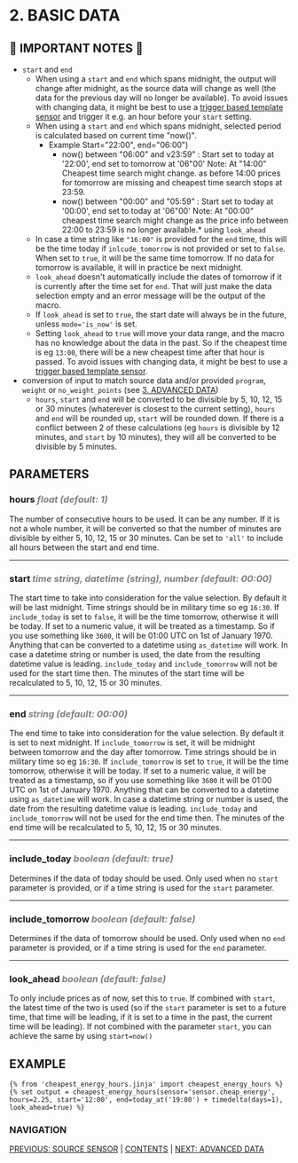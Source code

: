 # 2. BASIC DATA

## 🚨 IMPORTANT NOTES 🚨

* `start` and `end`
  * When using a `start` and `end` which spans midnight, the output will change after midnight, as the source data will change as well (the data for the previous day will no longer be available). To avoid issues with changing data, it might be best to use a [trigger based template sensor](https://www.home-assistant.io/integrations/template/#trigger-based-template-binary-sensors-buttons-images-numbers-selects-and-sensors) and trigger it e.g. an hour before your `start` setting.
  * When using a `start` and `end` which spans midnight, selected period is calculated based on current time "now()".	
    + Example Start="22:00", end="06:00")
       - now() between "06:00" and v23:59" : Start set to today at '22:00', end set to tomorrow at '06"00'
         Note: At "14:00" Cheapest time search might change. as before 14:00 prices for tomorrow are missing and cheapest time search stops at 23:59.
       - now() between "00:00" and "05:59" : Start set to today at '00:00', end set to today at '06"00'
         Note: At "00:00" cheapest time search might change as the price info between 22:00 to 23:59 is no longer available.* using `look_ahead`
  * In case a time string like `"16:00"` is provided for the `end` time, this will be the time today if `inlcude_tomorrow` is not provided or set to `false`. When set to `true`, it will be the same time tomorrow. If no data for tomorrow is available, it will in practice be next midnight.
  * `look_ahead` doesn't automatically include the dates of tomorrow if it is currently after the time set for `end`. That will just make the data selection empty and an error message will be the output of the macro.
  * If `look_ahead` is set to `true`, the start date will always be in the future, unless `mode='is_now'` is set.
  * Setting `look_ahead` to `true` will move your data range, and the macro has no knowledge about the data in the past. So if the cheapest time is eg `13:00`, there will be a new cheapest time after that hour is passed. To avoid issues with changing data, it might be best to use a [trigger based template sensor](https://www.home-assistant.io/integrations/template/#trigger-based-template-binary-sensors-buttons-images-numbers-selects-and-sensors).
* conversion of input to match source data and/or provided `program`, `weight` or `no_weight_points` (see [3. ADVANCED DATA](./3-advanced_data.md))
  * `hours`, `start` and `end` will be converted to be divisible by 5, 10, 12, 15 or 30 minutes (whaterever is closest to the current setting), `hours` and `end` will be rounded up, `start` will be rounded down. If there is a conflict between 2 of these calculations (eg `hours` is divisible by 12 minutes, and `start` by 10 minutes), they will all be converted to be divisible by 5 minutes.

## PARAMETERS

### **hours** <span style="color:grey">_float (default: 1)_</span>
The number of consecutive hours to be used. It can be any number. If it is not a whole number, it will be converted so that the number of minutes are divisible by either 5, 10, 12, 15 or 30 minutes. Can be set to `'all'` to include all hours between the start and end time.
***
### **start** <span style="color:grey">_time string, datetime (string), number (default: 00:00)_</span>
The start time to take into consideration for the value selection. By default it will be last midnight.
Time strings should be in military time so eg `16:30`. If `include_today` is set to `false`, it will be the time tomorrow, otherwise it will be today. If set to a numeric value, it will be treated as a timestamp. So if you use something like `3600`, it will be 01:00 UTC on 1st of January 1970. Anything that can be converted to a datetime using `as_datetime` will work. In case a datetime string or number is used, the date from the resulting datetime value is leading. `include_today` and `include_tomorrow` will not be used for the start time then. The minutes of the start time will be recalculated to 5, 10, 12, 15 or 30 minutes.
***
### **end** <span style="color:grey">_string (default: 00:00)_</span>
The end time to take into consideration for the value selection. By default it is set to next midnight. If `include_tomorrow` is set, it will be midnight between tomorrow and the day after tomorrow.
Time strings should be in military time so eg `16:30`. If `include_tomorrow` is set to `true`, it will be the time tomorrow, otherwise it will be today. If set to a numeric value, it will be treated as a timestamp, so if you use something like `3600` it will be 01:00 UTC on 1st of January 1970. Anything that can be converted to a datetime using `as_datetime` will work. In case a datetime string or number is used, the date from the resulting datetime value is leading. `include_today` and `include_tomorrow` will not be used for the end time then. The minutes of the end time will be recalculated to 5, 10, 12, 15 or 30 minutes.
***
### **include_today** <span style="color:grey">_boolean (default: true)_</span>
Determines if the data of today should be used. Only used when no `start` parameter is provided, or if a time string is used for the `start` parameter.
***
### **include_tomorrow** <span style="color:grey">_boolean (default: false)_</span>
Determines if the data of tomorrow should be used. Only used when no `end` parameter is provided, or if a time string is used for the `end` parameter.
***
### **look_ahead** <span style="color:grey">_boolean (default: false)_</span>
To only include prices as of now, set this to `true`. If combined with `start`, the latest time of the two is used (so if the `start` parameter is set to a future time, that time will be leading, if it is set to a time in the past, the current time will be leading). If not combined with the parameter `start`, you can achieve the same by using `start=now()`

## EXAMPLE

```jinja
{% from 'cheapest_energy_hours.jinja' import cheapest_energy_hours %}
{% set output = cheapest_energy_hours(sensor='sensor.cheap_energy', hours=2.25, start='12:00', end=today_at('19:00') + timedelta(days=1), look_ahead=true) %}
```

### NAVIGATION
[PREVIOUS: SOURCE SENSOR](./1-source_sensor.md) | [CONTENTS](0-how-to.md) | [NEXT: ADVANCED DATA](./3-advanced_data.md)
